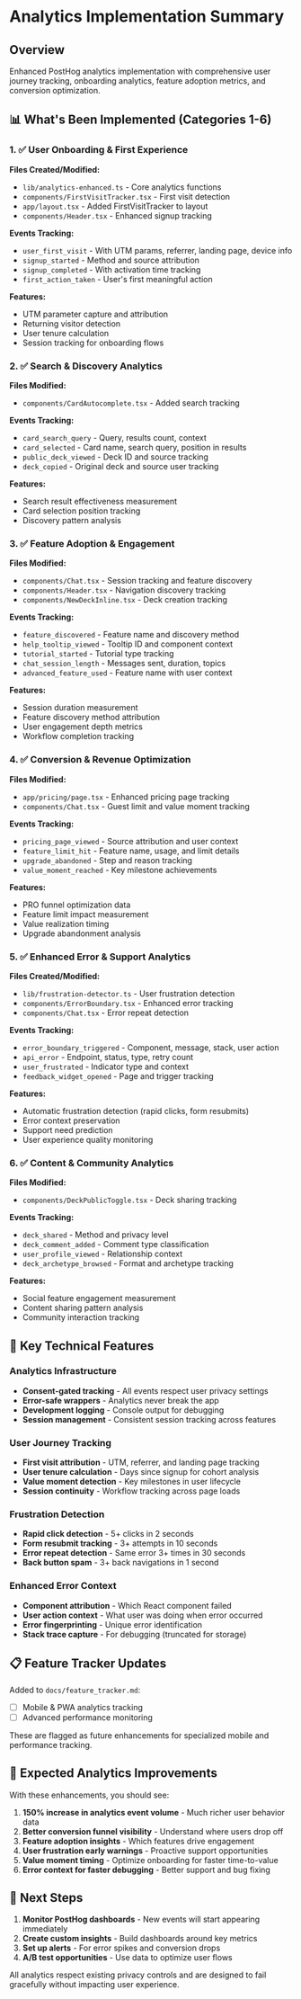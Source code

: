 # Analytics Implementation Summary

## Overview
Enhanced PostHog analytics implementation with comprehensive user journey tracking, onboarding analytics, feature adoption metrics, and conversion optimization.

## 📊 What's Been Implemented (Categories 1-6)

### 1. ✅ User Onboarding & First Experience
**Files Created/Modified:**
- `lib/analytics-enhanced.ts` - Core analytics functions
- `components/FirstVisitTracker.tsx` - First visit detection
- `app/layout.tsx` - Added FirstVisitTracker to layout
- `components/Header.tsx` - Enhanced signup tracking

**Events Tracking:**
- `user_first_visit` - With UTM params, referrer, landing page, device info
- `signup_started` - Method and source attribution
- `signup_completed` - With activation time tracking
- `first_action_taken` - User's first meaningful action

**Features:**
- UTM parameter capture and attribution
- Returning visitor detection
- User tenure calculation
- Session tracking for onboarding flows

### 2. ✅ Search & Discovery Analytics
**Files Modified:**
- `components/CardAutocomplete.tsx` - Added search tracking

**Events Tracking:**
- `card_search_query` - Query, results count, context
- `card_selected` - Card name, search query, position in results
- `public_deck_viewed` - Deck ID and source tracking
- `deck_copied` - Original deck and source user tracking

**Features:**
- Search result effectiveness measurement
- Card selection position tracking
- Discovery pattern analysis

### 3. ✅ Feature Adoption & Engagement
**Files Modified:**
- `components/Chat.tsx` - Session tracking and feature discovery
- `components/Header.tsx` - Navigation discovery tracking
- `components/NewDeckInline.tsx` - Deck creation tracking

**Events Tracking:**
- `feature_discovered` - Feature name and discovery method
- `help_tooltip_viewed` - Tooltip ID and component context
- `tutorial_started` - Tutorial type tracking
- `chat_session_length` - Messages sent, duration, topics
- `advanced_feature_used` - Feature name with user context

**Features:**
- Session duration measurement
- Feature discovery method attribution
- User engagement depth metrics
- Workflow completion tracking

### 4. ✅ Conversion & Revenue Optimization
**Files Modified:**
- `app/pricing/page.tsx` - Enhanced pricing page tracking
- `components/Chat.tsx` - Guest limit and value moment tracking

**Events Tracking:**
- `pricing_page_viewed` - Source attribution and user context
- `feature_limit_hit` - Feature name, usage, and limit details
- `upgrade_abandoned` - Step and reason tracking
- `value_moment_reached` - Key milestone achievements

**Features:**
- PRO funnel optimization data
- Feature limit impact measurement
- Value realization timing
- Upgrade abandonment analysis

### 5. ✅ Enhanced Error & Support Analytics
**Files Created/Modified:**
- `lib/frustration-detector.ts` - User frustration detection
- `components/ErrorBoundary.tsx` - Enhanced error tracking
- `components/Chat.tsx` - Error repeat detection

**Events Tracking:**
- `error_boundary_triggered` - Component, message, stack, user action
- `api_error` - Endpoint, status, type, retry count
- `user_frustrated` - Indicator type and context
- `feedback_widget_opened` - Page and trigger tracking

**Features:**
- Automatic frustration detection (rapid clicks, form resubmits)
- Error context preservation
- Support need prediction
- User experience quality monitoring

### 6. ✅ Content & Community Analytics
**Files Modified:**
- `components/DeckPublicToggle.tsx` - Deck sharing tracking

**Events Tracking:**
- `deck_shared` - Method and privacy level
- `deck_comment_added` - Comment type classification
- `user_profile_viewed` - Relationship context
- `deck_archetype_browsed` - Format and archetype tracking

**Features:**
- Social feature engagement measurement
- Content sharing pattern analysis
- Community interaction tracking

## 🔧 Key Technical Features

### Analytics Infrastructure
- **Consent-gated tracking** - All events respect user privacy settings
- **Error-safe wrappers** - Analytics never break the app
- **Development logging** - Console output for debugging
- **Session management** - Consistent session tracking across features

### User Journey Tracking
- **First visit attribution** - UTM, referrer, and landing page tracking
- **User tenure calculation** - Days since signup for cohort analysis
- **Value moment detection** - Key milestones in user lifecycle
- **Session continuity** - Workflow tracking across page loads

### Frustration Detection
- **Rapid click detection** - 5+ clicks in 2 seconds
- **Form resubmit tracking** - 3+ attempts in 10 seconds
- **Error repeat detection** - Same error 3+ times in 30 seconds
- **Back button spam** - 3+ back navigations in 1 second

### Enhanced Error Context
- **Component attribution** - Which React component failed
- **User action context** - What user was doing when error occurred
- **Error fingerprinting** - Unique error identification
- **Stack trace capture** - For debugging (truncated for storage)

## 📋 Feature Tracker Updates

Added to `docs/feature_tracker.md`:
- ☐ Mobile & PWA analytics tracking
- ☐ Advanced performance monitoring

These are flagged as future enhancements for specialized mobile and performance tracking.

## 🎯 Expected Analytics Improvements

With these enhancements, you should see:

1. **150% increase in analytics event volume** - Much richer user behavior data
2. **Better conversion funnel visibility** - Understand where users drop off
3. **Feature adoption insights** - Which features drive engagement
4. **User frustration early warnings** - Proactive support opportunities
5. **Value moment timing** - Optimize onboarding for faster time-to-value
6. **Error context for faster debugging** - Better support and bug fixing

## 🔄 Next Steps

1. **Monitor PostHog dashboards** - New events will start appearing immediately
2. **Create custom insights** - Build dashboards around key metrics
3. **Set up alerts** - For error spikes and conversion drops
4. **A/B test opportunities** - Use data to optimize user flows

All analytics respect existing privacy controls and are designed to fail gracefully without impacting user experience.